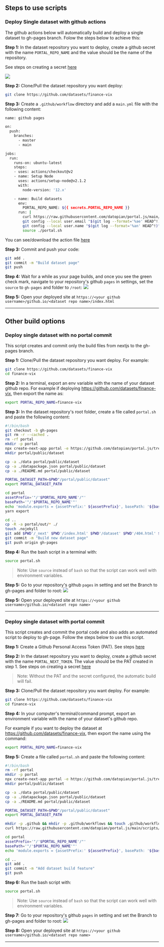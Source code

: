 ## Steps to use scripts
### Deploy Single dataset with github actions
The github actions below will automatically build and deploy a single dataset to gh-pages branch. Folow the steps below to achieve this:

**Step 1:** In the dataset repository you want to deploy, create a github secret with the name `PORTAL_REPO_NAME` and the value should be the name of the repository. 

See steps on creating a secret [here](https://docs.github.com/en/actions/reference/encrypted-secrets)

<img src="./assets/secrets.png" />

**Step 2:** Clone/Pull the dataset repository you want deploy:

```bash
git clone https://github.com/datasets/finance-vix
```
**Step 3:** Create a `.github/workflow` directory and add a `main.yml` file with the following content:

```bash
name: github pages

on:
  push:
    branches:
      - master
      - main

jobs:
  run:
    runs-on: ubuntu-latest
    steps:
    - uses: actions/checkout@v2
    - name: Setup Node
      uses: actions/setup-node@v2.1.2
      with:
        node-version: '12.x'

    - name: Build datasets
      env:
        PORTAL_REPO_NAME: ${{ secrets.PORTAL_REPO_NAME }}
      run: |
        curl https://raw.githubusercontent.com/datopian/portal.js/main/scripts/single-dataset-no-commit.sh > portal.sh 
        git config --local user.email "$(git log --format='%ae' HEAD^!)"
        git config --local user.name "$(git log --format='%an' HEAD^!)"
        source ./portal.sh

```
You can see/download the action file [here]("./actions/single-dataset-ssg.yml")

**Step 3:** Commit and push your code:
```bash
git add .
git commit -m "Build dataset page"
git push 
```

**Step 4:**
Wait for a while as your page builds, and once you see the green check mark, navigate to your repository's github `pages` in settings, set the `source` to `gh-pages` and folder to `/root`:
<img src='./assets/sdnocommit.png' />

**Step 5:**
Open your deployed site at `https://<your github username>/github.io/<dataset repo name>/index.html`

______

## Other build options
### Deploy single dataset with no portal commit
This script creates and commit only the build files from nextjs to the gh-pages branch. 

**Step 1:** Clone/Pull the dataset repository you want deploy. For example:

```bash
git clone https://github.com/datasets/finance-vix
cd finance-vix
```
**Step 2:** In a terminal, export an env variable with the name of your dataset github repo.
For example if deploying https://github.com/datasets/finance-vix, then export the name as:
```bash
export PORTAL_REPO_NAME=finance-vix
```

**Step 3:** In the dataset repository's root folder, create a file called `portal.sh` and paste the following content:
```bash
#!/bin/bash
git checkout -b gh-pages
git rm -r --cached . 
rm -rf portal
mkdir -p portal
npx create-next-app portal -e https://github.com/datopian/portal.js/tree/main/examples/dataset-frictionless 
mkdir portal/public/dataset

cp -a ./data portal/public/dataset
cp -a ./datapackage.json portal/public/dataset
cp -a ./README.md portal/public/dataset

PORTAL_DATASET_PATH=$PWD"/portal/public/dataset"
export PORTAL_DATASET_PATH

cd portal
assetPrefix='"/'$PORTAL_REPO_NAME'/"'
basePath='"/'$PORTAL_REPO_NAME'"'
echo 'module.exports = {assetPrefix:' ${assetPrefix}', basePath: '${basePath}' }' > next.config.js ## This ensures css and public folder works
yarn export

cd ..
cp -R -a portal/out/* ./
touch .nojekyll
git add $PWD'/_next' $PWD'/index.html' $PWD'/dataset' $PWD'/404.html' $PWD'/.nojekyll' $PWD'/favicon.ico'
git commit -m "Build new dataset page"
git push origin gh-pages
```
**Step 4:** Run the bash script in a terminal with:
```bash
source portal.sh
```
> Note: Use `source` instead of `bash` so that the script can work well with environment variables. 

**Step 5:**
Go to your repository's github `pages` in setting and set the Branch to gh-pages and folder to root:
<img src='./assets/sdnocommit.png' />

**Step 5:**
Open your deployed site at `https://<your github username>/github.io/<dataset repo name>`

____

### Deploy single dataset with portal commit
This script creates and commit the portal code and also adds an automated script to deploy to gh-page. Follow the steps below to use this script. 

**Step 1:** Create a Github Personal Access Token (PAT). See steps [here](https://docs.github.com/en/github/authenticating-to-github/creating-a-personal-access-token)

**Step 2:** In the dataset repository you want to deploy, create a github secret with the name `PORTAL_NEXT_TOKEN`. The value should be the PAT created in step 1. See steps on creating a secret [here](https://docs.github.com/en/actions/reference/encrypted-secrets)

> Note: Without the PAT and the secret configured, the automatic build will fail. 

**Step 3:** Clone/Pull the dataset repository you want deploy. For example:

```bash
git clone https://github.com/datasets/finance-vix
cd finance-vix
```

**Step 4:** In your computer's terminal/command prompt, export an environment variable with the name of your dataset's github repo.

For example if you want to deploy the dataset at https://github.com/datasets/finance-vix, then export the name using the command:
```bash
export PORTAL_REPO_NAME=finance-vix
```

**Step 5:** Create a file called `portal.sh` and paste the following content:
```bash
#!/bin/bash
rm -rf portal
mkdir -p portal
npx create-next-app portal -e https://github.com/datopian/portal.js/tree/main/examples/dataset-frictionless 
mkdir portal/public/dataset

cp -a ./data portal/public/dataset
cp -a ./datapackage.json portal/public/dataset
cp -a ./README.md portal/public/dataset

PORTAL_DATASET_PATH=$PWD"/portal/public/dataset"
export PORTAL_DATASET_PATH

mkdir -p .github && mkdir -p .github/workflows && touch .github/workflows/main.yml
curl https://raw.githubusercontent.com/datopian/portal.js/main/scripts/gh-page-builder-action.yml > .github/workflows/main.yml

cd portal
assetPrefix='"/'$PORTAL_REPO_NAME'/"'
basePath='"/'$PORTAL_REPO_NAME'"'
echo 'module.exports = {assetPrefix:' ${assetPrefix}', basePath: '${basePath}' }' > next.config.js ## This ensures css and public folder works

cd ..
git add .
git commit -m "Add dataset build feature"
git push 

```
**Step 6:** Run the bash script with:
```bash
source portal.sh
```
> Note: Use `source` instead of `bash` so that the script can work well with environment variables. 

**Step 7:**
Go to your repository's github `pages` in setting and set the Branch to gh-pages and folder to root:
<img src='./assets/sdnocommit.png' />

**Step 8:**
Open your deployed site at `https://<your github username>/github.io/<dataset repo name>`

____